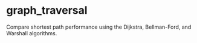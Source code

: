 # graph_traversal
Compare shortest path performance using the Dijkstra, Bellman-Ford, and Warshall algorithms. 
